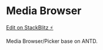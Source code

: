 # Media Browser

[Edit on StackBlitz ⚡️](https://stackblitz.com/edit/react-ts-43ye6c)

Media Browser/Picker base on ANTD.